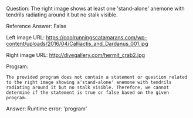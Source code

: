 Question: The right image shows at least one 'stand-alone' anemone with tendrils radiating around it but no stalk visible.

Reference Answer: False

Left image URL: https://coolrunningscatamarans.com/wp-content/uploads/2016/04/Calliactis_and_Dardanus_001.jpg

Right image URL: http://divegallery.com/hermit_crab2.jpg

Program:

```
The provided program does not contain a statement or question related to the right image showing a'stand-alone' anemone with tendrils radiating around it but no stalk visible. Therefore, we cannot determine if the statement is true or false based on the given program.
```
Answer: Runtime error: 'program'

